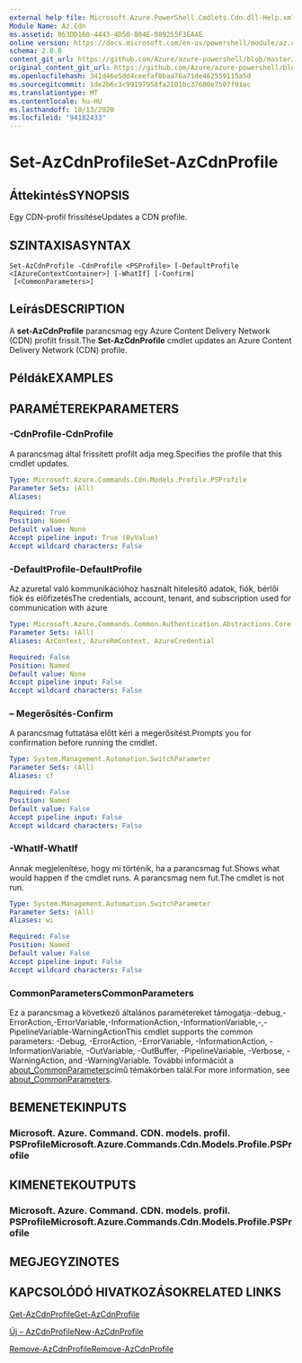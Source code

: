 ```yaml
---
external help file: Microsoft.Azure.PowerShell.Cmdlets.Cdn.dll-Help.xml
Module Name: Az.Cdn
ms.assetid: 863DD160-4443-4D50-804E-089255F3EA4E
online version: https://docs.microsoft.com/en-us/powershell/module/az.cdn/set-azcdnprofile
schema: 2.0.0
content_git_url: https://github.com/Azure/azure-powershell/blob/master/src/Cdn/Cdn/help/Set-AzCdnProfile.md
original_content_git_url: https://github.com/Azure/azure-powershell/blob/master/src/Cdn/Cdn/help/Set-AzCdnProfile.md
ms.openlocfilehash: 341d46e5dd4ceefaf8baa76a71de462559115a5d
ms.sourcegitcommit: 1de2b6c3c99197958fa2101bc37680e7507f91ac
ms.translationtype: MT
ms.contentlocale: hu-HU
ms.lasthandoff: 10/13/2020
ms.locfileid: "94182433"
---
```

# <span data-ttu-id="c6cc8-101">Set-AzCdnProfile</span><span class="sxs-lookup"><span data-stu-id="c6cc8-101">Set-AzCdnProfile</span></span>

## <span data-ttu-id="c6cc8-102">Áttekintés</span><span class="sxs-lookup"><span data-stu-id="c6cc8-102">SYNOPSIS</span></span>
<span data-ttu-id="c6cc8-103">Egy CDN-profil frissítése</span><span class="sxs-lookup"><span data-stu-id="c6cc8-103">Updates a CDN profile.</span></span>

## <span data-ttu-id="c6cc8-104">SZINTAXISA</span><span class="sxs-lookup"><span data-stu-id="c6cc8-104">SYNTAX</span></span>

```
Set-AzCdnProfile -CdnProfile <PSProfile> [-DefaultProfile <IAzureContextContainer>] [-WhatIf] [-Confirm]
 [<CommonParameters>]
```

## <span data-ttu-id="c6cc8-105">Leírás</span><span class="sxs-lookup"><span data-stu-id="c6cc8-105">DESCRIPTION</span></span>
<span data-ttu-id="c6cc8-106">A **set-AzCdnProfile** parancsmag egy Azure Content Delivery Network (CDN) profilt frissít.</span><span class="sxs-lookup"><span data-stu-id="c6cc8-106">The **Set-AzCdnProfile** cmdlet updates an Azure Content Delivery Network (CDN) profile.</span></span>

## <span data-ttu-id="c6cc8-107">Példák</span><span class="sxs-lookup"><span data-stu-id="c6cc8-107">EXAMPLES</span></span>

## <span data-ttu-id="c6cc8-108">PARAMÉTEREK</span><span class="sxs-lookup"><span data-stu-id="c6cc8-108">PARAMETERS</span></span>

### <span data-ttu-id="c6cc8-109">-CdnProfile</span><span class="sxs-lookup"><span data-stu-id="c6cc8-109">-CdnProfile</span></span>
<span data-ttu-id="c6cc8-110">A parancsmag által frissített profilt adja meg.</span><span class="sxs-lookup"><span data-stu-id="c6cc8-110">Specifies the profile that this cmdlet updates.</span></span>

```yaml
Type: Microsoft.Azure.Commands.Cdn.Models.Profile.PSProfile
Parameter Sets: (All)
Aliases:

Required: True
Position: Named
Default value: None
Accept pipeline input: True (ByValue)
Accept wildcard characters: False
```

### <span data-ttu-id="c6cc8-111">-DefaultProfile</span><span class="sxs-lookup"><span data-stu-id="c6cc8-111">-DefaultProfile</span></span>
<span data-ttu-id="c6cc8-112">Az azuretal való kommunikációhoz használt hitelesítő adatok, fiók, bérlői fiók és előfizetés</span><span class="sxs-lookup"><span data-stu-id="c6cc8-112">The credentials, account, tenant, and subscription used for communication with azure</span></span>

```yaml
Type: Microsoft.Azure.Commands.Common.Authentication.Abstractions.Core.IAzureContextContainer
Parameter Sets: (All)
Aliases: AzContext, AzureRmContext, AzureCredential

Required: False
Position: Named
Default value: None
Accept pipeline input: False
Accept wildcard characters: False
```

### <span data-ttu-id="c6cc8-113">– Megerősítés</span><span class="sxs-lookup"><span data-stu-id="c6cc8-113">-Confirm</span></span>
<span data-ttu-id="c6cc8-114">A parancsmag futtatása előtt kéri a megerősítést.</span><span class="sxs-lookup"><span data-stu-id="c6cc8-114">Prompts you for confirmation before running the cmdlet.</span></span>

```yaml
Type: System.Management.Automation.SwitchParameter
Parameter Sets: (All)
Aliases: cf

Required: False
Position: Named
Default value: False
Accept pipeline input: False
Accept wildcard characters: False
```

### <span data-ttu-id="c6cc8-115">-WhatIf</span><span class="sxs-lookup"><span data-stu-id="c6cc8-115">-WhatIf</span></span>
<span data-ttu-id="c6cc8-116">Annak megjelenítése, hogy mi történik, ha a parancsmag fut.</span><span class="sxs-lookup"><span data-stu-id="c6cc8-116">Shows what would happen if the cmdlet runs.</span></span>
<span data-ttu-id="c6cc8-117">A parancsmag nem fut.</span><span class="sxs-lookup"><span data-stu-id="c6cc8-117">The cmdlet is not run.</span></span>

```yaml
Type: System.Management.Automation.SwitchParameter
Parameter Sets: (All)
Aliases: wi

Required: False
Position: Named
Default value: False
Accept pipeline input: False
Accept wildcard characters: False
```

### <span data-ttu-id="c6cc8-118">CommonParameters</span><span class="sxs-lookup"><span data-stu-id="c6cc8-118">CommonParameters</span></span>
<span data-ttu-id="c6cc8-119">Ez a parancsmag a következő általános paramétereket támogatja:-debug,-ErrorAction,-ErrorVariable,-InformationAction,-InformationVariable,-,-PipelineVariable-WarningAction</span><span class="sxs-lookup"><span data-stu-id="c6cc8-119">This cmdlet supports the common parameters: -Debug, -ErrorAction, -ErrorVariable, -InformationAction, -InformationVariable, -OutVariable, -OutBuffer, -PipelineVariable, -Verbose, -WarningAction, and -WarningVariable.</span></span> <span data-ttu-id="c6cc8-120">További információt a [about_CommonParameters](http://go.microsoft.com/fwlink/?LinkID=113216)című témakörben talál.</span><span class="sxs-lookup"><span data-stu-id="c6cc8-120">For more information, see [about_CommonParameters](http://go.microsoft.com/fwlink/?LinkID=113216).</span></span>

## <span data-ttu-id="c6cc8-121">BEMENETEK</span><span class="sxs-lookup"><span data-stu-id="c6cc8-121">INPUTS</span></span>

### <span data-ttu-id="c6cc8-122">Microsoft. Azure. Command. CDN. models. profil. PSProfile</span><span class="sxs-lookup"><span data-stu-id="c6cc8-122">Microsoft.Azure.Commands.Cdn.Models.Profile.PSProfile</span></span>

## <span data-ttu-id="c6cc8-123">KIMENETEK</span><span class="sxs-lookup"><span data-stu-id="c6cc8-123">OUTPUTS</span></span>

### <span data-ttu-id="c6cc8-124">Microsoft. Azure. Command. CDN. models. profil. PSProfile</span><span class="sxs-lookup"><span data-stu-id="c6cc8-124">Microsoft.Azure.Commands.Cdn.Models.Profile.PSProfile</span></span>

## <span data-ttu-id="c6cc8-125">MEGJEGYZI</span><span class="sxs-lookup"><span data-stu-id="c6cc8-125">NOTES</span></span>

## <span data-ttu-id="c6cc8-126">KAPCSOLÓDÓ HIVATKOZÁSOK</span><span class="sxs-lookup"><span data-stu-id="c6cc8-126">RELATED LINKS</span></span>

[<span data-ttu-id="c6cc8-127">Get-AzCdnProfile</span><span class="sxs-lookup"><span data-stu-id="c6cc8-127">Get-AzCdnProfile</span></span>](./Get-AzCdnProfile.md)

[<span data-ttu-id="c6cc8-128">Új – AzCdnProfile</span><span class="sxs-lookup"><span data-stu-id="c6cc8-128">New-AzCdnProfile</span></span>](./New-AzCdnProfile.md)

[<span data-ttu-id="c6cc8-129">Remove-AzCdnProfile</span><span class="sxs-lookup"><span data-stu-id="c6cc8-129">Remove-AzCdnProfile</span></span>](./Remove-AzCdnProfile.md)


